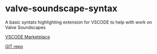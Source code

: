 # valve-soundscape-syntax 
A basic syntatx highlighting extension for VSCODE to help with work on Valve Soundscapes  


[VSCODE Marketplace](https://marketplace.visualstudio.com/items?itemName=HALFPEEPS.valve-soundscape-syntax)  

[GIT repo](https://github.com/halfpeeps/valve-soundscape-syntax/)
